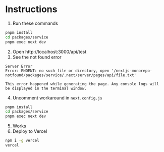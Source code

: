 # Instructions

1. Run these commands
```sh
pnpm install
cd packages/service
pnpm exec next dev
```
2. Open http://localhost:3000/api/test
3. See the not found error
```
Server Error
Error: ENOENT: no such file or directory, open '/nextjs-monorepo-notfound/packages/service/.next/server/pages/api/file.txt'

This error happened while generating the page. Any console logs will be displayed in the terminal window.
```
4. Uncomment workaround in `next.config.js`
```sh
pnpm install
cd packages/service
pnpm exec next dev
```
5. Works
6. Deploy to Vercel
```sh
npm i -g vercel
vercel
```
